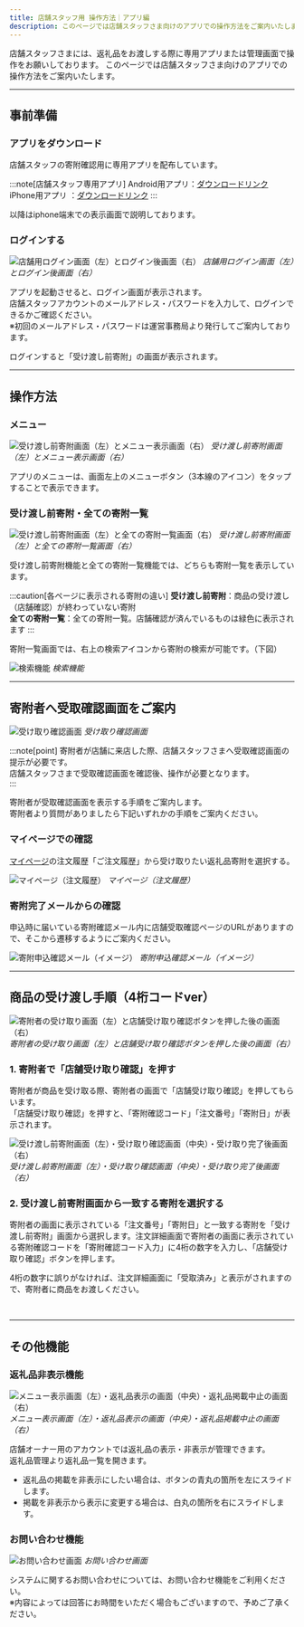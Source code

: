 ```yaml
---
title: 店舗スタッフ用 操作方法｜アプリ編
description: このページでは店舗スタッフさま向けのアプリでの操作方法をご案内いたします。 
---
```


店舗スタッフさまには、返礼品をお渡しする際に専用アプリまたは管理画面で操作をお願いしております。
このページでは店舗スタッフさま向けのアプリでの操作方法をご案内いたします。 

***

## 事前準備

### アプリをダウンロード  

店舗スタッフの寄附確認用に専用アプリを配布しています。

:::note[店舗スタッフ専用アプリ]
Android用アプリ：[ダウンロードリンク](https://play.google.com/store/apps/details?id=com.suncackikaku.furusatos.store)  
iPhone用アプリ  ：[ダウンロードリンク](https://apps.apple.com/jp/app/%E3%81%B5%E3%82%8B%E3%81%95%E3%81%A8%E3%82%BA/id1632550284)
:::

以降はiphone端末での表示画面で説明しております。

### ログインする  

![店舗用ログイン画面（左）とログイン後画面（右）](../../../assets/images/staff_staff_01.png)
*店舗用ログイン画面（左）とログイン後画面（右）*

アプリを起動させると、ログイン画面が表示されます。  
店舗スタッフアカウントのメールアドレス・パスワードを入力して、ログインできるかご確認ください。  
※初回のメールアドレス・パスワードは運営事務局より発行してご案内しております。

ログインすると「受け渡し前寄附」の画面が表示されます。

***

## 操作方法

### メニュー

![受け渡し前寄附画面（左）とメニュー表示画面（右）](../../../assets/images/staff_staff_02.png)
*受け渡し前寄附画面（左）とメニュー表示画面（右）*

アプリのメニューは、画面左上のメニューボタン（3本線のアイコン）をタップすることで表示できます。

### 受け渡し前寄附・全ての寄附一覧

![受け渡し前寄附画面（左）と全ての寄附一覧画面（右）](../../../assets/images/staff_staff_03.png)
*受け渡し前寄附画面（左）と全ての寄附一覧画面（右）*

受け渡し前寄附機能と全ての寄附一覧機能では、どちらも寄附一覧を表示しています。

:::caution[各ページに表示される寄附の違い]
**受け渡し前寄附**：商品の受け渡し（店舗確認）が終わっていない寄附  
**全ての寄附一覧**：全ての寄附一覧。店舗確認が済んでいるものは緑色に表示されます
:::

寄附一覧画面では、右上の検索アイコンから寄附の検索が可能です。（下図）  


![検索機能](../../../assets/images/staff_staff_04.png)
*検索機能*

***

## 寄附者へ受取確認画面をご案内  

![受け取り確認画面](../../../assets/images/staff_staff_07.png)
*受け取り確認画面*

:::note[point]
寄附者が店舗に来店した際、店舗スタッフさまへ受取確認画面の提示が必要です。  
店舗スタッフさまで受取確認画面を確認後、操作が必要となります。  
:::

寄附者が受取確認画面を表示する手順をご案内します。  
寄附者より質問がありましたら下記いずれかの手順をご案内ください。  


### マイページでの確認  
[マイページ](https://furusatos.com/mypage/)の注文履歴「ご注文履歴」から受け取りたい返礼品寄附を選択する。  

![マイページ（注文履歴）](../../../assets/images/staff_staff_18.png)
*マイページ（注文履歴）*


### 寄附完了メールからの確認  
申込時に届いている寄附確認メール内に店舗受取確認ページのURLがありますので、そこから遷移するようにご案内ください。  

![寄附申込確認メール（イメージ）](../../../assets/images/staff_staff_08.png)
*寄附申込確認メール（イメージ）*


***

## 商品の受け渡し手順（4桁コードver）    

![寄附者の受け取り画面（左）と店舗受け取り確認ボタンを押した後の画面（右）](../../../assets/images/staff_staff_05.png)
*寄附者の受け取り画面（左）と店舗受け取り確認ボタンを押した後の画面（右）*


### 1. 寄附者で「店舗受け取り確認」を押す  
寄附者が商品を受け取る際、寄附者の画面で「店舗受け取り確認」を押してもらいます。  
「店舗受け取り確認」を押すと、「寄附確認コード」「注文番号」「寄附日」が表示されます。 

![受け渡し前寄附画面（左）・受け取り確認画面（中央）・受け取り完了後画面（右）](../../../assets/images/staff_staff_06.png)
*受け渡し前寄附画面（左）・受け取り確認画面（中央）・受け取り完了後画面（右）*

### 2. 受け渡し前寄附画面から一致する寄附を選択する    

寄附者の画面に表示されている「注文番号」「寄附日」と一致する寄附を「受け渡し前寄附」画面から選択します。注文詳細画面で寄附者の画面に表示されている寄附確認コードを「寄附確認コード入力」に4桁の数字を入力し、「店舗受け取り確認」ボタンを押します。  

4桁の数字に誤りがなければ、注文詳細画面に「受取済み」と表示がされますので、寄附者に商品をお渡しください。  

<br>


***

## その他機能  

### 返礼品非表示機能  

![メニュー表示画面（左）・返礼品表示の画面（中央）・返礼品掲載中止の画面（右）](../../../assets/images/staff_staff_09.png)
*メニュー表示画面（左）・返礼品表示の画面（中央）・返礼品掲載中止の画面（右）*

店舗オーナー用のアカウントでは返礼品の表示・非表示が管理できます。  
返礼品管理より返礼品一覧を開きます。

- 返礼品の掲載を非表示にしたい場合は、ボタンの青丸の箇所を左にスライドします。
- 掲載を非表示から表示に変更する場合は、白丸の箇所を右にスライドします。

### お問い合わせ機能

![お問い合わせ画面](../../../assets/images/staff_staff_10.png)
*お問い合わせ画面*

システムに関するお問い合わせについては、お問い合わせ機能をご利用ください。  
※内容によっては回答にお時間をいただく場合もございますので、予めご了承ください。




